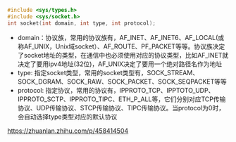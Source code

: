 ```cpp
#include <sys/types.h>
#include <sys/socket.h>
int socket(int domain, int type, int protocol);
```

- domain：协议族，常用的协议族有，AF_INET、AF_INET6、AF_LOCAL(或称AF_UNIX，Unix域socket）、AF_ROUTE、PF_PACKET等等。协议族决定了socket地址的类型，在通信中也必须使用对应的协议类型，比如AF_INET就决定了要用ipv4地址(32位)，AF_UNIX决定了要用一个绝对路径名作为地址
- type: 指定socket类型，常用的socket类型有，SOCK_STREAM、SOCK_DGRAM、SOCK_RAW、SOCK_PACKET、SOCK_SEQPACKET等等
- protocol: 指定协议，常用的协议有，IPPROTO_TCP、IPPTOTO_UDP、IPPROTO_SCTP、IPPROTO_TIPC、ETH_P_ALL等，它们分别对应TCP传输协议、UDP传输协议、STCP传输协议、TIPC传输协议。当protocol为0时，会自动选择type类型对应的默认协议



https://zhuanlan.zhihu.com/p/458414504